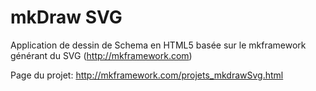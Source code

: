 mkDraw SVG
======

Application de dessin de Schema en HTML5 basée sur le mkframework générant du SVG (http://mkframework.com)

Page du projet: http://mkframework.com/projets_mkdrawSvg.html
